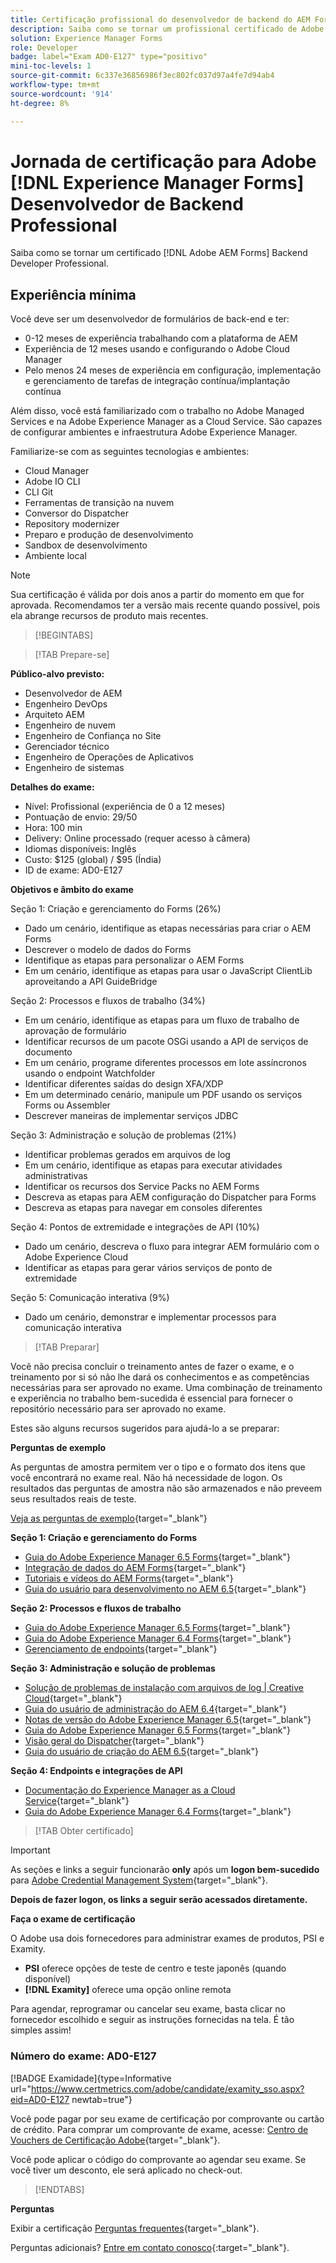 ```yaml
---
title: Certificação profissional do desenvolvedor de backend do AEM Forms
description: Saiba como se tornar um profissional certificado de Adobe AEM Forms Backend Developer.
solution: Experience Manager Forms
role: Developer
badge: label="Exam AD0-E127" type="positivo"
mini-toc-levels: 1
source-git-commit: 6c337e36856986f3ec802fc037d97a4fe7d94ab4
workflow-type: tm+mt
source-wordcount: '914'
ht-degree: 8%

---
```


# Jornada de certificação para Adobe [!DNL Experience Manager Forms] Desenvolvedor de Backend Professional

Saiba como se tornar um certificado [!DNL Adobe AEM Forms] Backend Developer Professional.

## Experiência mínima

Você deve ser um desenvolvedor de formulários de back-end e ter:

* 0-12 meses de experiência trabalhando com a plataforma de AEM
* Experiência de 12 meses usando e configurando o Adobe Cloud Manager
* Pelo menos 24 meses de experiência em configuração, implementação e gerenciamento de tarefas de integração contínua/implantação contínua

Além disso, você está familiarizado com o trabalho no Adobe Managed Services e na Adobe Experience Manager as a Cloud Service. São capazes de configurar ambientes e infraestrutura Adobe Experience Manager.

Familiarize-se com as seguintes tecnologias e ambientes:

* Cloud Manager
* Adobe IO CLI
* CLI Git
* Ferramentas de transição na nuvem
* Conversor do Dispatcher
* Repository modernizer
* Preparo e produção de desenvolvimento
* Sandbox de desenvolvimento
* Ambiente local

>[!NOTE]
>
>Sua certificação é válida por dois anos a partir do momento em que for aprovada. Recomendamos ter a versão mais recente quando possível, pois ela abrange recursos de produto mais recentes.

>[!BEGINTABS]

>[!TAB Prepare-se]

**Público-alvo previsto:**

* Desenvolvedor de AEM
* Engenheiro DevOps
* Arquiteto AEM
* Engenheiro de nuvem
* Engenheiro de Confiança no Site
* Gerenciador técnico
* Engenheiro de Operações de Aplicativos
* Engenheiro de sistemas

**Detalhes do exame:**

* Nível: Profissional (experiência de 0 a 12 meses)
* Pontuação de envio: 29/50
* Hora: 100 min
* Delivery: Online processado (requer acesso à câmera)
* Idiomas disponíveis: Inglês
* Custo: $125 (global) / $95 (Índia)
* ID de exame: AD0-E127

**Objetivos e âmbito do exame**

Seção 1: Criação e gerenciamento do Forms (26%)

* Dado um cenário, identifique as etapas necessárias para criar o AEM Forms
* Descrever o modelo de dados do Forms
* Identifique as etapas para personalizar o AEM Forms
* Em um cenário, identifique as etapas para usar o JavaScript ClientLib aproveitando a API GuideBridge

Seção 2: Processos e fluxos de trabalho (34%)

* Em um cenário, identifique as etapas para um fluxo de trabalho de aprovação de formulário
* Identificar recursos de um pacote OSGi usando a API de serviços de documento
* Em um cenário, programe diferentes processos em lote assíncronos usando o endpoint Watchfolder
* Identificar diferentes saídas do design XFA/XDP
* Em um determinado cenário, manipule um PDF usando os serviços Forms ou Assembler
* Descrever maneiras de implementar serviços JDBC

Seção 3: Administração e solução de problemas (21%)

* Identificar problemas gerados em arquivos de log
* Em um cenário, identifique as etapas para executar atividades administrativas
* Identificar os recursos dos Service Packs no AEM Forms
* Descreva as etapas para AEM configuração do Dispatcher para Forms
* Descreva as etapas para navegar em consoles diferentes

Seção 4: Pontos de extremidade e integrações de API (10%)

* Dado um cenário, descreva o fluxo para integrar AEM formulário com o Adobe Experience Cloud
* Identificar as etapas para gerar vários serviços de ponto de extremidade

Seção 5: Comunicação interativa (9%)

* Dado um cenário, demonstrar e implementar processos para comunicação interativa

>[!TAB Preparar]

Você não precisa concluir o treinamento antes de fazer o exame, e o treinamento por si só não lhe dará os conhecimentos e as competências necessárias para ser aprovado no exame. Uma combinação de treinamento e experiência no trabalho bem-sucedida é essencial para fornecer o repositório necessário para ser aprovado no exame.

Estes são alguns recursos sugeridos para ajudá-lo a se preparar:

**Perguntas de exemplo**

As perguntas de amostra permitem ver o tipo e o formato dos itens que você encontrará no exame real. Não há necessidade de logon. Os resultados das perguntas de amostra não são armazenados e não preveem seus resultados reais de teste.

[Veja as perguntas de exemplo](https://scorpion.caveon.com/launchpad/ad0-e127-adobe-experience-manager-backend-forms-developer-professional-copy-7s2acv){target="_blank"}

**Seção 1: Criação e gerenciamento do Forms**

* [Guia do Adobe Experience Manager 6.5 Forms](https://experienceleague.adobe.com/docs/experience-manager-65/forms/home.html?lang=en){target="_blank"}
* [Integração de dados do AEM Forms](https://experienceleague.adobe.com/docs/experience-manager-65/forms/form-data-model/data-integration.html?lang=en#data-integration-overview){target="_blank"}
* [Tutoriais e vídeos do AEM Forms](https://experienceleague.adobe.com/docs/experience-manager-learn/forms/overview.html?lang=pt-BR){target="_blank"}
* [Guia do usuário para desenvolvimento no AEM 6.5](https://experienceleague.adobe.com/docs/experience-manager-65/developing/home.html?lang=en){target="_blank"}

**Seção 2: Processos e fluxos de trabalho**

* [Guia do Adobe Experience Manager 6.5 Forms](https://experienceleague.adobe.com/docs/experience-manager-65/forms/home.html?lang=en){target="_blank"}
* [Guia do Adobe Experience Manager 6.4 Forms](https://experienceleague.adobe.com/docs/experience-manager-64/forms/home.html?lang=en){target="_blank"}
* [Gerenciamento de endpoints](https://help.adobe.com/en_US/AEMForms/6.1/AdminHelp/WS92d06802c76abadb-5145d5d12905ce07e7-7ff6.2.html#WS92d06802c76abadb1c01fa7512905cdf2c9-7fd9.2){target="_blank"}

**Seção 3: Administração e solução de problemas**

* [Solução de problemas de instalação com arquivos de log | Creative Cloud](https://helpx.adobe.com/creative-cloud/kb/troubleshoot-install-logs-cc.html){target="_blank"}
* [Guia do usuário de administração do AEM 6.4](https://experienceleague.adobe.com/docs/experience-manager-64/administering/home.html?lang=en){target="_blank"}
* [Notas de versão do Adobe Experience Manager 6.5](https://experienceleague.adobe.com/docs/experience-manager-65/release-notes/home.html?lang=en){target="_blank"}
* [Guia do Adobe Experience Manager 6.5 Forms](https://experienceleague.adobe.com/docs/experience-manager-65/forms/home.html?lang=en){target="_blank"}
* [Visão geral do Dispatcher](https://experienceleague.adobe.com/docs/experience-manager-dispatcher/using/dispatcher.html?lang=pt-BR){target="_blank"}
* [Guia do usuário de criação do AEM 6.5](https://experienceleague.adobe.com/docs/experience-manager-65/authoring/home.html?lang=en){target="_blank"}

**Seção 4: Endpoints e integrações de API**

* [Documentação do Experience Manager as a Cloud Service](https://experienceleague.adobe.com/docs/experience-manager-cloud-service/content/home.html?lang=pt-BR){target="_blank"}
* [Guia do Adobe Experience Manager 6.4 Forms](https://experienceleague.adobe.com/docs/experience-manager-64/forms/home.html?lang=en){target="_blank"}

>[!TAB Obter certificado]

>[!IMPORTANT]
>
>As seções e links a seguir funcionarão **only**  após um **logon bem-sucedido** para [Adobe Credential Management System](http://www.certmetrics.com/adobe){target="_blank"}.

**Depois de fazer logon, os links a seguir serão acessados diretamente.**

**Faça o exame de certificação**

O Adobe usa dois fornecedores para administrar exames de produtos, PSI e Examity.

* **PSI** oferece opções de teste de centro e teste japonês (quando disponível)
* **[!DNL Examity]** oferece uma opção online remota

Para agendar, reprogramar ou cancelar seu exame, basta clicar no fornecedor escolhido e seguir as instruções fornecidas na tela. É tão simples assim!

### Número do exame: AD0-E127

[!BADGE Examidade]{type=Informative url="https://www.certmetrics.com/adobe/candidate/examity_sso.aspx?eid=AD0-E127 newtab=true"}

Você pode pagar por seu exame de certificação por comprovante ou cartão de crédito. Para comprar um comprovante de exame, acesse: [Centro de Vouchers de Certificação Adobe](https://market.xvoucher.com/adobe/global){target="_blank"}.

Você pode aplicar o código do comprovante ao agendar seu exame. Se você tiver um desconto, ele será aplicado no check-out.

>[!ENDTABS]

**Perguntas**

Exibir a certificação [Perguntas frequentes](https://experienceleague.adobe.com/docs/certification/certification/faq.html?lang=en){target="_blank"}.

Perguntas adicionais? [Entre em contato conosco](mailto:certif@adobe.com){:target=&quot;_blank&quot;}.
